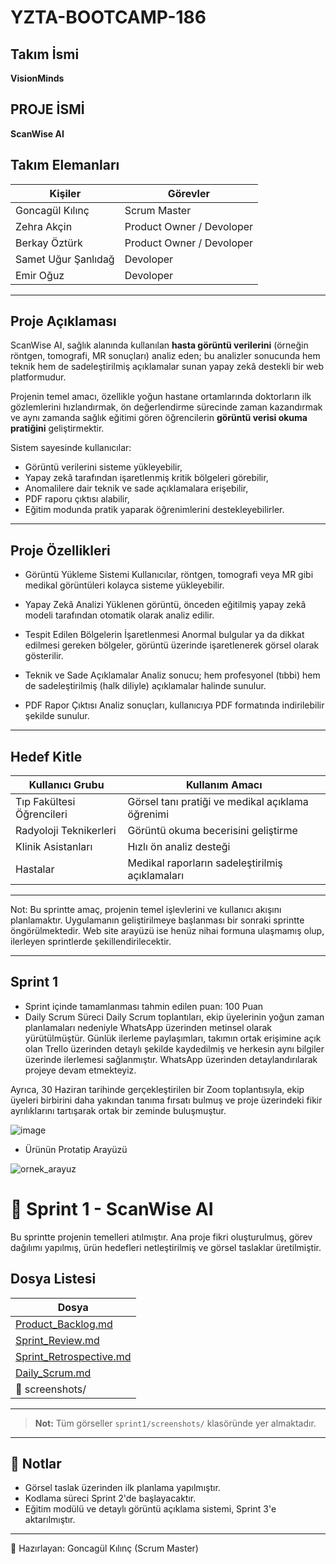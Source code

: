 # YZTA-BOOTCAMP-186
##  Takım İsmi
**VisionMinds**
##  PROJE İSMİ
**ScanWise AI**

## Takım Elemanları

| **Kişiler**          | **Görevler**              |
|----------------------|---------------------------|
| Goncagül Kılınç      | Scrum Master              |
| Zehra Akçin          | Product Owner / Devoloper |
| Berkay Öztürk        | Product Owner / Devoloper |
| Samet Uğur Şanlıdağ  | Devoloper                 |
| Emir Oğuz            | Devoloper                 |

---

## Proje Açıklaması

ScanWise AI, sağlık alanında kullanılan **hasta görüntü verilerini** (örneğin röntgen, tomografi, MR sonuçları) analiz eden; bu analizler sonucunda hem teknik hem de sadeleştirilmiş açıklamalar sunan yapay zekâ destekli bir web platformudur.

Projenin temel amacı, özellikle yoğun hastane ortamlarında doktorların ilk gözlemlerini hızlandırmak, ön değerlendirme sürecinde zaman kazandırmak ve aynı zamanda sağlık eğitimi gören öğrencilerin **görüntü verisi okuma pratiğini** geliştirmektir.

Sistem sayesinde kullanıcılar:
- Görüntü verilerini sisteme yükleyebilir,
- Yapay zekâ tarafından işaretlenmiş kritik bölgeleri görebilir,
- Anomalilere dair teknik ve sade açıklamalara erişebilir,
- PDF raporu çıktısı alabilir,
- Eğitim modunda pratik yaparak öğrenimlerini destekleyebilirler.

---

##  Proje Özellikleri
- Görüntü Yükleme Sistemi
Kullanıcılar, röntgen, tomografi veya MR gibi medikal görüntüleri kolayca sisteme yükleyebilir.

- Yapay Zekâ Analizi
Yüklenen görüntü, önceden eğitilmiş yapay zekâ modeli tarafından otomatik olarak analiz edilir.

- Tespit Edilen Bölgelerin İşaretlenmesi
Anormal bulgular ya da dikkat edilmesi gereken bölgeler, görüntü üzerinde işaretlenerek görsel olarak gösterilir.

- Teknik ve Sade Açıklamalar
Analiz sonucu; hem profesyonel (tıbbi) hem de sadeleştirilmiş (halk diliyle) açıklamalar halinde sunulur.

- PDF Rapor Çıktısı
Analiz sonuçları, kullanıcıya PDF formatında indirilebilir şekilde sunulur.

---

##  Hedef Kitle

| Kullanıcı Grubu            | Kullanım Amacı                                     |
|----------------------------|-----------------------------------------------------|
| Tıp Fakültesi Öğrencileri  | Görsel tanı pratiği ve medikal açıklama öğrenimi    |
| Radyoloji Teknikerleri     | Görüntü okuma becerisini geliştirme                 |
| Klinik Asistanları         | Hızlı ön analiz desteği                             |
| Hastalar                   | Medikal raporların sadeleştirilmiş açıklamaları     |

---

Not: Bu sprintte amaç, projenin temel işlevlerini ve kullanıcı akışını planlamaktır.
Uygulamanın geliştirilmeye başlanması bir sonraki sprintte öngörülmektedir.
Web site arayüzü ise henüz nihai formuna ulaşmamış olup, ilerleyen sprintlerde şekillendirilecektir.

---

## Sprint 1

* Sprint içinde tamamlanması tahmin edilen puan: 100 Puan
* Daily Scrum Süreci
Daily Scrum toplantıları, ekip üyelerinin yoğun zaman planlamaları nedeniyle WhatsApp üzerinden metinsel olarak yürütülmüştür.
Günlük ilerleme paylaşımları, takımın ortak erişimine açık olan Trello üzerinden detaylı şekilde kaydedilmiş ve herkesin aynı bilgiler üzerinde ilerlemesi sağlanmıştır. WhatsApp üzerinden detaylandırılarak projeye devam etmekteyiz.

Ayrıca, 30 Haziran tarihinde gerçekleştirilen bir Zoom toplantısıyla, ekip üyeleri birbirini daha yakından tanıma fırsatı bulmuş ve proje üzerindeki fikir ayrılıklarını tartışarak ortak bir zeminde buluşmuştur.


![image](https://github.com/user-attachments/assets/f21493aa-b9e3-4e47-830e-3aea7f679742)

* Ürünün Protatip Arayüzü

![ornek_arayuz](https://github.com/user-attachments/assets/c2e8691f-0840-4735-98f1-9f04efdd9bd2)

# 🚀 Sprint 1 - ScanWise AI

Bu sprintte projenin temelleri atılmıştır. Ana proje fikri oluşturulmuş, görev dağılımı yapılmış, ürün hedefleri netleştirilmiş ve görsel taslaklar üretilmiştir.

## Dosya Listesi

| Dosya |
|-------|
| [Product_Backlog.md](./Product_Backlog.md) 
| [Sprint_Review.md](./Sprint_Review.md) 
| [Sprint_Retrospective.md](./Sprint_Retrospective.md) 
| [Daily_Scrum.md](./Daily_Scrum.md) 
| 📂 screenshots/ 

---

> **Not:** Tüm görseller `sprint1/screenshots/` klasöründe yer almaktadır.

---

## 📌 Notlar

- Görsel taslak üzerinden ilk planlama yapılmıştır.
- Kodlama süreci Sprint 2'de başlayacaktır.
- Eğitim modülü ve detaylı görüntü açıklama sistemi, Sprint 3'e aktarılmıştır.

---

📍 Hazırlayan: Goncagül Kılınç (Scrum Master)



